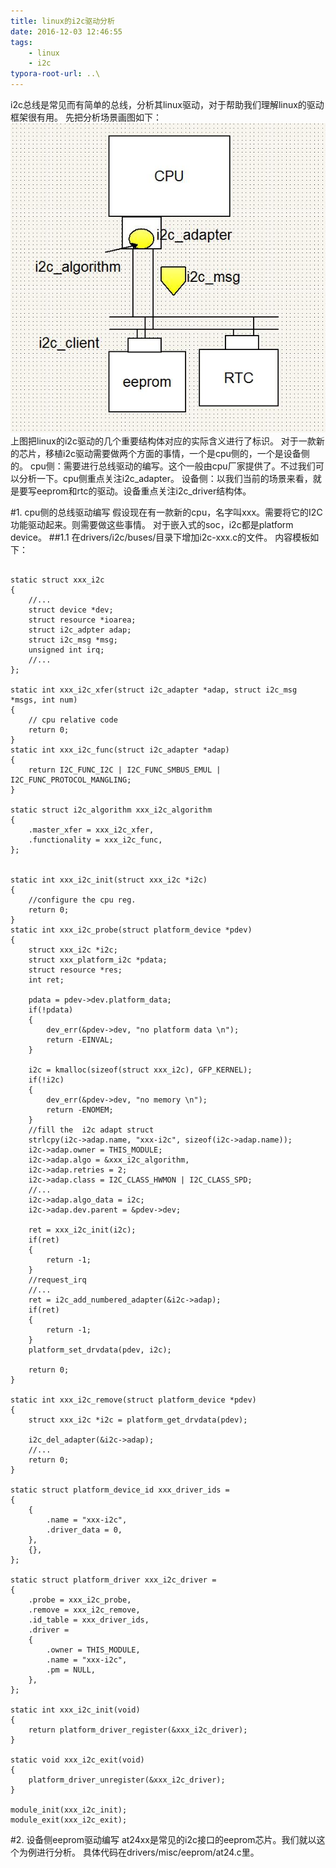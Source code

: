 ```yaml
---
title: linux的i2c驱动分析
date: 2016-12-03 12:46:55
tags:
	- linux
	- i2c
typora-root-url: ..\
---
```



i2c总线是常见而有简单的总线，分析其linux驱动，对于帮助我们理解linux的驱动框架很有用。
先把分析场景画图如下：
![linux-i2c分析场景图](/images/linux-i2c分析场景图.jpg)
上图把linux的i2c驱动的几个重要结构体对应的实际含义进行了标识。
对于一款新的芯片，移植i2c驱动需要做两个方面的事情，一个是cpu侧的，一个是设备侧的。
cpu侧：需要进行总线驱动的编写。这个一般由cpu厂家提供了。不过我们可以分析一下。cpu侧重点关注i2c_adapter。
设备侧：以我们当前的场景来看，就是要写eeprom和rtc的驱动。设备重点关注i2c_driver结构体。

#1. cpu侧的总线驱动编写
假设现在有一款新的cpu，名字叫xxx。需要将它的I2C功能驱动起来。则需要做这些事情。
对于嵌入式的soc，i2c都是platform device。
##1.1 在drivers/i2c/buses/目录下增加i2c-xxx.c的文件。
内容模板如下：
```

static struct xxx_i2c 
{
	//...
	struct device *dev;
	struct resource *ioarea;
	struct i2c_adpter adap;
	struct i2c_msg *msg;
	unsigned int irq;
	//...
};

static int xxx_i2c_xfer(struct i2c_adapter *adap, struct i2c_msg *msgs, int num)
{
	// cpu relative code
	return 0;
}
static int xxx_i2c_func(struct i2c_adapter *adap)
{
	return I2C_FUNC_I2C | I2C_FUNC_SMBUS_EMUL | I2C_FUNC_PROTOCOL_MANGLING;
}

static struct i2c_algorithm xxx_i2c_algorithm 
{
	.master_xfer = xxx_i2c_xfer,
	.functionality = xxx_i2c_func,
};


static int xxx_i2c_init(struct xxx_i2c *i2c)
{
	//configure the cpu reg.
	return 0;
}
static int xxx_i2c_probe(struct platform_device *pdev)
{
	struct xxx_i2c *i2c;
	struct xxx_platform_i2c *pdata;
	struct resource *res;
	int ret;
	
	pdata = pdev->dev.platform_data;
	if(!pdata)
	{
		dev_err(&pdev->dev, "no platform data \n");
		return -EINVAL;
	}
	
	i2c = kmalloc(sizeof(struct xxx_i2c), GFP_KERNEL);
	if(!i2c)
	{
		dev_err(&pdev->dev, "no memory \n");
		return -ENOMEM;
	}
	//fill the  i2c adapt struct 
	strlcpy(i2c->adap.name, "xxx-i2c", sizeof(i2c->adap.name));
	i2c->adap.owner = THIS_MODULE;
	i2c->adap.algo = &xxx_i2c_algorithm,
	i2c->adap.retries = 2;
	i2c->adap.class = I2C_CLASS_HWMON | I2C_CLASS_SPD;
	//...
	i2c->adap.algo_data = i2c;
	i2c->adap.dev.parent = &pdev->dev;
	
	ret = xxx_i2c_init(i2c);
	if(ret)
	{
		return -1;
	}
	//request_irq
	//...
	ret = i2c_add_numbered_adapter(&i2c->adap);
	if(ret)
	{
		return -1;
	}
	platform_set_drvdata(pdev, i2c);
	
	return 0;
}

static int xxx_i2c_remove(struct platform_device *pdev)
{
	struct xxx_i2c *i2c = platform_get_drvdata(pdev);
	
	i2c_del_adapter(&i2c->adap);
	//...
	return 0;
}

static struct platform_device_id xxx_driver_ids = 
{
	{
		.name = "xxx-i2c",
		.driver_data = 0,
	},
	{},
};

static struct platform_driver xxx_i2c_driver = 
{
	.probe = xxx_i2c_probe,
	.remove = xxx_i2c_remove,
	.id_table = xxx_driver_ids,
	.driver = 
	{
		.owner = THIS_MODULE,
		.name = "xxx-i2c",
		.pm = NULL,
	},
};

static int xxx_i2c_init(void)
{
	return platform_driver_register(&xxx_i2c_driver);
}

static void xxx_i2c_exit(void)
{
	platform_driver_unregister(&xxx_i2c_driver);
}

module_init(xxx_i2c_init);
module_exit(xxx_i2c_exit);
```
#2. 设备侧eeprom驱动编写
at24xx是常见的i2c接口的eeprom芯片。我们就以这个为例进行分析。
具体代码在drivers/misc/eeprom/at24.c里。


